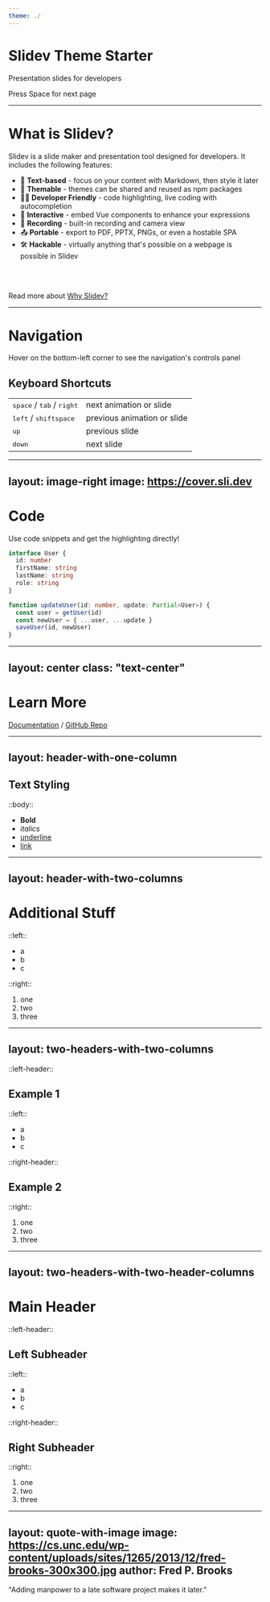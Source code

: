 ```yaml
---
theme: ./
---
```


# Slidev Theme Starter

Presentation slides for developers

<div class="pt-12">
  <span @click="next" class="px-2 p-1 rounded cursor-pointer hover:bg-white hover:bg-opacity-10">
    Press Space for next page <carbon:arrow-right class="inline"/>
  </span>
</div>

---

# What is Slidev?

Slidev is a slide maker and presentation tool designed for developers. It includes the following features:

- 📝 **Text-based** - focus on your content with Markdown, then style it later
- 🎨 **Themable** - themes can be shared and reused as npm packages
- 🧑‍💻 **Developer Friendly** - code highlighting, live coding with autocompletion
- 🤹 **Interactive** - embed Vue components to enhance your expressions
- 🎥 **Recording** - built-in recording and camera view
- 📤 **Portable** - export to PDF, PPTX, PNGs, or even a hostable SPA
- 🛠 **Hackable** - virtually anything that's possible on a webpage is possible in Slidev

<br>
<br>

Read more about [Why Slidev?](https://sli.dev/guide/why)

---

# Navigation

Hover on the bottom-left corner to see the navigation's controls panel

## Keyboard Shortcuts

|     |     |
| --- | --- |
| <kbd>space</kbd> / <kbd>tab</kbd> / <kbd>right</kbd> | next animation or slide |
| <kbd>left</kbd>  / <kbd>shift</kbd><kbd>space</kbd> | previous animation or slide |
| <kbd>up</kbd> | previous slide |
| <kbd>down</kbd> | next slide |

---
layout: image-right
image: https://cover.sli.dev
---

# Code

Use code snippets and get the highlighting directly!

```ts
interface User {
  id: number
  firstName: string
  lastName: string
  role: string
}

function updateUser(id: number, update: Partial<User>) {
  const user = getUser(id)
  const newUser = { ...user, ...update }
  saveUser(id, newUser)
}
```

---
layout: center
class: "text-center"
---

# Learn More

[Documentation](https://sli.dev) / [GitHub Repo](https://github.com/slidevjs/slidev)


---
layout: header-with-one-column
---

## Text Styling

::body::
* **Bold**
* *italics*
* <u>underline</u>
* <a href="#">link</a>

---
layout: header-with-two-columns
---

# Additional Stuff

::left::
* a
* b
* c

::right::
1. one
2. two
3. three

---
layout: two-headers-with-two-columns
---

::left-header::
## Example 1

::left::

* a
* b
* c

::right-header::
## Example 2

::right::

1. one
2. two
3. three

---
layout: two-headers-with-two-header-columns
---

# Main Header

::left-header::
## Left Subheader

::left::
* a
* b
* c

::right-header::
## Right Subheader

::right::
1. one
2. two
3. three

---
layout: quote-with-image
image: https://cs.unc.edu/wp-content/uploads/sites/1265/2013/12/fred-brooks-300x300.jpg
author: Fred P. Brooks
---
"Adding manpower to a late software project makes it later."


